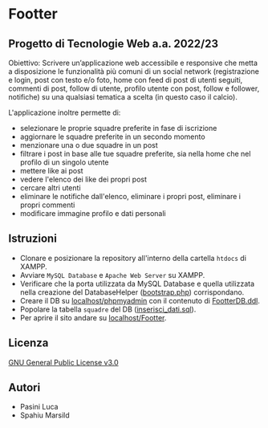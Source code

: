 # Footter
## Progetto di Tecnologie Web a.a. 2022/23
Obiettivo: Scrivere un’applicazione web accessibile e responsive che metta a disposizione le funzionalità più comuni di un social network (registrazione e login, post con testo e/o foto, home con feed di post di utenti seguiti, commenti di post, follow di utente, profilo utente con post, follow e follower, notifiche) su una qualsiasi tematica a scelta (in questo caso il calcio).

L'applicazione inoltre permette di:
* selezionare le proprie squadre preferite in fase di iscrizione
* aggiornare le squadre preferite in un secondo momento
* menzionare una o due squadre in un post
* filtrare i post in base alle tue squadre preferite, sia nella home che nel profilo di un singolo utente
* mettere like ai post
* vedere l'elenco dei like dei propri post
* cercare altri utenti
* eliminare le notifiche dall'elenco, eliminare i propri post, eliminare i propri commenti
* modificare immagine profilo e dati personali

## Istruzioni
* Clonare e posizionare la repository all'interno della cartella `htdocs` di XAMPP.
* Avviare `MySQL Database` e `Apache Web Server` su XAMPP.
* Verificare che la porta utilizzata da MySQL Database e quella utilizzata nella creazione del DatabaseHelper ([bootstrap.php](https://github.com/marsild/Footter/blob/main/bootstrap.php)) corrispondano.
* Creare il DB su [localhost/phpmyadmin](http://localhost/phpmyadmin/) con il contenuto di [FootterDB.ddl](https://github.com/marsild/Footter/blob/main/db/FootterDB.ddl).
* Popolare la tabella `squadre` del DB ([inserisci_dati.sql](https://github.com/marsild/Footter/blob/main/db/inserisci_dati.sql)).
* Per aprire il sito andare su [localhost/Footter](http://localhost/Footter/index.php).

## Licenza
[GNU General Public License v3.0](https://github.com/marsild/Footter/blob/main/LICENSE)

## Autori
* Pasini Luca
* Spahiu Marsild

